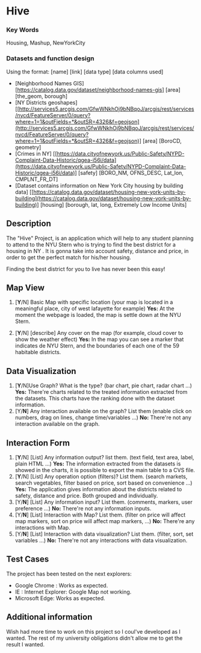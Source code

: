 
# Hive

### Key Words
Housing, Mashup, NewYorkCity

### Datasets and function design
Using the format: [name] [link] [data type] [data columns used]
* [Neighborhood Names GIS] [https://catalog.data.gov/dataset/neighborhood-names-gis] [area] [the_geom, borough]
*  [NY Districts geoshapes] [[http://services5.arcgis.com/GfwWNkhOj9bNBqoJ/arcgis/rest/services/nycd/FeatureServer/0/query?where=1=1&outFields=*&outSR=4326&f=geojson](http://services5.arcgis.com/GfwWNkhOj9bNBqoJ/arcgis/rest/services/nycd/FeatureServer/0/query?where=1=1&outFields=*&outSR=4326&f=geojson)] [area] [BoroCD, geometry]
* [Crimes in NY] [[https://data.cityofnewyork.us/Public-Safety/NYPD-Complaint-Data-Historic/qgea-i56i/data](https://data.cityofnewyork.us/Public-Safety/NYPD-Complaint-Data-Historic/qgea-i56i/data)] [safety] [BORO_NM, OFNS_DESC, Lat_lon, CMPLNT_FR_DT]
* [Dataset contains information on New York City housing by building data] [[https://catalog.data.gov/dataset/housing-new-york-units-by-building](https://catalog.data.gov/dataset/housing-new-york-units-by-building)] [housing] [borough, lat, long, Extremely Low Income Units]

## Description


The "Hive" Project, is an application which will help to any student planning to attend to the NYU Stern who is trying to find the best district for a housing in NY . It is gonna take into account safety, distance and price, in order to get the perfect match for his/her housing.

Finding the best district for you to live has never been this easy!

## Map View
1.  [**Y**/N] Basic Map with specific location (your map is located in a meaningful place, city of west lafayette for example)
**Yes:** At the moment the webpage is loaded, the map is settle down at the NYU Stern.

2.  [**Y**/N] [describe] Any cover on the map (for example, cloud cover to show the weather effect)
**Yes:** In the map you can see a marker that indicates de NYU Stern, and the boundaries of each one of the 59 habitable districts.

## Data Visualization

1.  [**Y**/N]Use Graph? What is the type? (bar chart, pie chart, radar chart ...)
**Yes:** There're charts related to the treated information extracted from the datasets. This charts have the ranking done with the dataset information.
2.  [Y/**N**] Any interaction available on the graph? List them (enable click on numbers, drag on lines, change time/variables ...)
**No:** There're not any interaction available on the graph.


## Interaction Form


1.  [**Y**/N] [List] Any information output? list them. (text field, text area, label, plain HTML ...)
**Yes:** The information extracted from the datasets is showed in the charts, it is possible to export the main table to a CVS file.
2.  [**Y**/N] [List] Any operation option (filters)? List them. (search markets, search vegetables, filter based on price, sort based on convenience ...)
 **Yes:** The application gives information about the districts related to safety, distance and price. Both grouped and individually.
3.  [Y/**N**] [List] Any information input? List them. (comments, markers, user preference ...)
**No:** There're not any information inputs.
4.  [Y/**N**] [List] Interaction with Map? List them. (filter on price will affect map markers, sort on price will affect map markers, ...)
**No:** There're any interactions with Map.
5.  [Y/**N**] [List] Interaction with data visualization? List them. (filter, sort, set variables ...)
**No:** There're not any interactions with data visualization.

## Test Cases
The project has been tested on the next explorers:
* Google Chrome : Works as expected.
* IE : Internet Explorer: Google Map not working.
* Microsoft Edge: Works as expected.



## Additional information

Wish had more time to work on this project so I coul've developed as I wanted. The rest of my university obligations didn't allow me to get the result I wanted.
